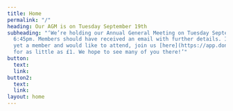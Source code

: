 ```yaml
---
title: Home
permalink: "/"
heading: Our AGM is on Tuesday September 19th
subheading: "‘We’re holding our Annual General Meeting on Tuesday September 19th at
  6:45pm. Members should have received an email with further details. If you’re not
  yet a member and would like to attend, join us [here](https://app.donorfy.com/form/J7EEWBHW62/53NSK)
  for as little as £1. We hope to see many of you there!’"
button:
  text: 
  link: 
button2:
  text: 
  link: 
layout: home
---
```



